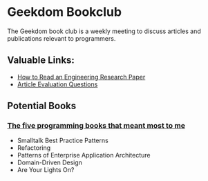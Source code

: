 # Geekdom Bookclub

The Geekdom book club is a weekly meeting to discuss articles and publications relevant to programmers.  

## Valuable Links:

* [How to Read an Engineering Research Paper](http://cseweb.ucsd.edu/~wgg/CSE210/howtoread.html)
* [Article Evaluation Questions](http://cseweb.ucsd.edu/~wgg/CSE210/paperform.pdf)

## Potential Books

### [The five programming books that meant most to me](https://37signals.com/svn/posts/3375-the-five-programming-books-that-meant-most-to-me)

* Smalltalk Best Practice Patterns
* Refactoring
* Patterns of Enterprise Application Architecture
* Domain-Driven Design
* Are Your Lights On?
